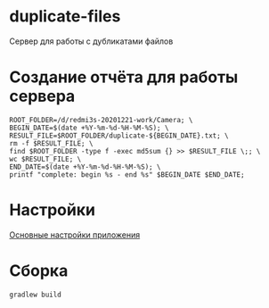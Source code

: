 # duplicate-files

Сервер для работы с дубликатами файлов

# Создание отчёта для работы сервера

```shell
ROOT_FOLDER=/d/redmi3s-20201221-work/Camera; \
BEGIN_DATE=$(date +%Y-%m-%d-%H-%M-%S); \
RESULT_FILE=$ROOT_FOLDER/duplicate-${BEGIN_DATE}.txt; \
rm -f $RESULT_FILE; \
find $ROOT_FOLDER -type f -exec md5sum {} >> $RESULT_FILE \;; \
wc $RESULT_FILE; \
END_DATE=$(date +%Y-%m-%d-%H-%M-%S); \
printf "complete: begin %s - end %s" $BEGIN_DATE $END_DATE;
```

# Настройки

[Основные настройки приложения](src/main/resources/application.yml)

# Сборка

```shell
gradlew build
```